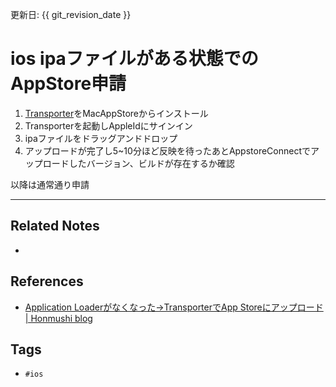 更新日: {{ git_revision_date }}

# ios ipaファイルがある状態でのAppStore申請
1. [Transporter](https://apps.apple.com/jp/app/transporter/id1450874784)をMacAppStoreからインストール
2. Transporterを起動しAppleIdにサインイン
3. ipaファイルをドラッグアンドドロップ
4. アップロードが完了し5~10分ほど反映を待ったあとAppstoreConnectでアップロードしたバージョン、ビルドが存在するか確認

以降は通常通り申請

---
## Related Notes
- 

## References
- [Application Loaderがなくなった→TransporterでApp Storeにアップロード | Honmushi blog](https://honmushi.com/2020/02/18/ios-transporter/)


## Tags
- `#ios` 